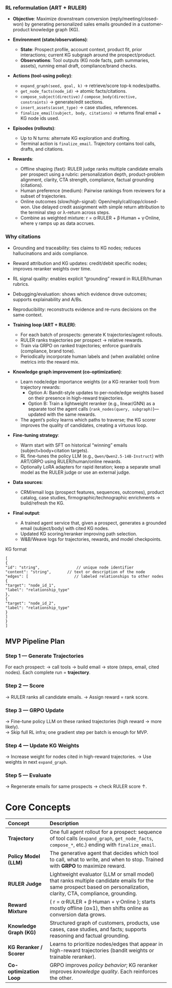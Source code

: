 ### RL reformulation (ART \+ RULER)

- **Objective**: Maximize downstream conversion (reply/meeting/closed-won) by generating personalized sales emails grounded in a customer-product knowledge graph (KG).  
    
- **Environment (state/observations)**:  
    
  - **State**: Prospect profile, account context, product fit, prior interactions; current KG subgraph around the prospect/product.  
  - **Observations**: Tool outputs (KG node facts, path summaries, assets), running email draft, compliance/brand checks.


- **Actions (tool-using policy)**:  
    
  - `expand_graph(seed, goal, k)` → retrieve/score top-k nodes/paths.  
  - `get_node_facts(node_id)` → atomic facts/citations.  
  - `compose_subject(directive)` / `compose_body(directive, constraints)` → generate/edit sections.  
  - `insert_assets(asset_type)` → case studies, references.  
  - `finalize_email(subject, body, citations)` → returns final email \+ KG node ids used.


- **Episodes (rollouts)**:  
    
  - Up to N turns: alternate KG exploration and drafting.  
  - Terminal action is `finalize_email`. Trajectory contains tool calls, drafts, and citations.


- **Rewards**:  
    
  - Offline shaping (fast): RULER judge ranks multiple candidate emails per prospect using a rubric: personalization depth, product-problem alignment, clarity, CTA strength, compliance, factual grounding (citations).  
  - Human preference (medium): Pairwise rankings from reviewers for a subset of trajectories.  
  - Online outcomes (slow/high-signal): Open/reply/call/opp/closed-won. Use delayed credit assignment with simple return attribution to the terminal step or λ-return across steps.  
  - Combine as weighted mixture: r \= α·RULER \+ β·Human \+ γ·Online, where γ ramps up as data accrues.

### Why citations

- Grounding and traceability: ties claims to KG nodes; reduces hallucinations and aids compliance.
- Reward attribution and KG updates: credit/debit specific nodes; improves reranker weights over time.
- RL signal quality: enables explicit “grounding” reward in RULER/human rubrics.
- Debugging/evaluation: shows which evidence drove outcomes; supports explainability and A/Bs.
- Reproducibility: reconstructs evidence and re-runs decisions on the same context.


- **Training loop (ART \+ RULER)**:  
    
  - For each batch of prospects: generate K trajectories/agent rollouts.  
  - RULER ranks trajectories per prospect → relative rewards.  
  - Train via GRPO on ranked trajectories; enforce guardrails (compliance, brand tone).  
  - Periodically incorporate human labels and (when available) online metrics into the reward mix.


- **Knowledge graph improvement (co-optimization)**:  
    
  - Learn node/edge importance weights (or a KG reranker tool) from trajectory rewards:  
    - Option A: Bandit-style updates to per-node/edge weights based on their presence in high-reward trajectories.  
    - Option B: Train a lightweight reranker (e.g., linear/GNN) as a separate tool the agent calls (`rank_nodes(query, subgraph)`)—updated with the same rewards.  
  - The agent’s policy learns which paths to traverse; the KG scorer improves the quality of candidates, creating a virtuous loop.


- **Fine-tuning strategy**:  
    
  - Warm start with SFT on historical “winning” emails (subject+body+citation targets).  
  - RL fine-tunes the policy LLM (e.g., `Qwen/Qwen2.5-14B-Instruct`) with ART/GRPO using RULER/human/online rewards.  
  - Optionally LoRA adapters for rapid iteration; keep a separate small model as the RULER judge or use an external judge.


- **Data sources**:  
    
  - CRM/email logs (prospect features, sequences, outcomes), product catalog, case studies, firmographic/technographic enrichments → build/refresh the KG.


- **Final output**:  
    
  - A trained agent service that, given a prospect, generates a grounded email (subject/body) with cited KG nodes.  
  - Updated KG scoring/reranker improving path selection.  
  - W\&B/Weave logs for trajectories, rewards, and model checkpoints.

KG format

`[`  
  `{`  
    `"id": "string",                // unique node identifier`  
    `"content": "string",       // text or description of the node`  
    `"edges": [                    // labeled relationships to other nodes`  
      `{`  
        `"target": "node_id_1",`  
        `"label": "relationship_type"`  
      `},`  
      `{`  
        `"target": "node_id_2",`  
        `"label": "relationship_type"`  
      `}`  
    `]`  
  `}`  
`]`

## MVP Pipeline Plan

### Step 1 — Generate Trajectories

For each prospect: → call tools → build email → store (steps, email, cited nodes). Each complete run \= **trajectory**.

### Step 2 — Score

→ RULER ranks all candidate emails. → Assign reward \= rank score.

### Step 3 — GRPO Update

→ Fine-tune policy LLM on these ranked trajectories (high reward → more likely).   
→ Skip full RL infra; one gradient step per batch is enough for MVP.

### Step 4 — Update KG Weights

→ Increase weight for nodes cited in high-reward trajectories. → Use weights in next `expand_graph`.

### Step 5 — Evaluate

→ Regenerate emails for same prospects → check RULER score ↑.

# Core Concepts

| Concept | Description |
| :---- | :---- |
| **Trajectory** | One full agent rollout for a prospect: sequence of tool calls (`expand_graph`, `get_node_facts`, `compose_*`, etc.) ending with `finalize_email`. |
| **Policy Model (LLM)** | The generative agent that decides which tool to call, what to write, and when to stop. Trained with **GRPO** to maximize reward. |
| **RULER Judge** | Lightweight evaluator (LLM or small model) that ranks multiple candidate emails for the same prospect based on personalization, clarity, CTA, compliance, grounding. |
| **Reward Mixture** | ( r \= α·RULER \+ β·Human \+ γ·Online ); starts mostly offline (α≈1), then shifts online as conversion data grows. |
| **Knowledge Graph (KG)** | Structured graph of customers, products, use cases, case studies, and facts; supports reasoning and factual grounding. |
| **KG Reranker / Scorer** | Learns to prioritize nodes/edges that appear in high-reward trajectories (bandit weights or trainable reranker). |
| **Co-optimization Loop** | GRPO improves *policy behavior*; KG reranker improves *knowledge quality*. Each reinforces the other. |
